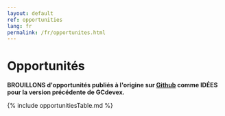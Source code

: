 ```yaml
---
layout: default
ref: opportunities
lang: fr
permalink: /fr/opportunites.html
---
```


# Opportunités

**BROUILLONS d'opportunités publiés à l'origine sur [Github](https://git.io/JUgfK) comme IDÉES pour la version précédente de GCdevex.**

{% include opportunitiesTable.md %}
